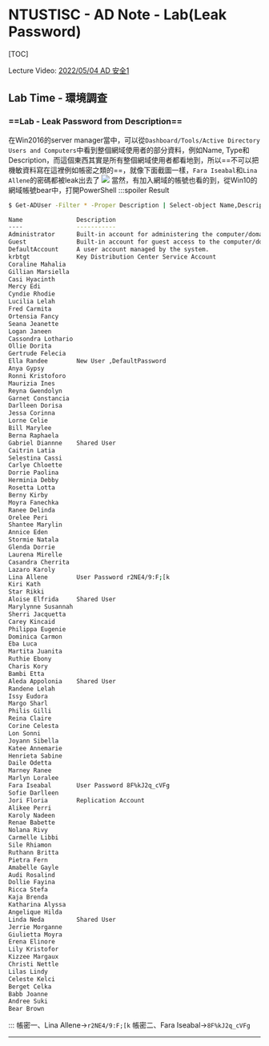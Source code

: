 # NTUSTISC - AD Note - Lab(Leak Password)
[TOC]

Lecture Video: [2022/05/04 AD 安全1](https://youtu.be/Cv2gNQkDM8Q?si=SycYwgWohlu97dc3)

## Lab Time - 環境調查
### ==Lab - Leak Password from Description==
在Win2016的server manager當中，可以從`Dashboard/Tools/Active Directory Users and Computers`中看到整個網域使用者的部分資料，例如Name, Type和Description，而這個東西其實是所有整個網域使用者都看地到，所以==不可以把機敏資料寫在這裡例如帳密之類的==，就像下面截圖一樣，`Fara Iseabal`和`Lina Allene`的密碼都被leak出去了
![](https://hackmd.io/_uploads/HktYdvUTh.png)
當然，有加入網域的帳號也看的到，從Win10的網域帳號bear中，打開PowerShell
:::spoiler Result
```bash
$ Get-ADUser -Filter * -Proper Description | Select-object Name,Description

Name               Description
----               -----------
Administrator      Built-in account for administering the computer/domain
Guest              Built-in account for guest access to the computer/domain
DefaultAccount     A user account managed by the system.
krbtgt             Key Distribution Center Service Account
Coraline Mahalia
Gillian Marsiella
Casi Hyacinth
Mercy Edi
Cyndie Rhodie
Lucilia Lelah
Fred Carmita
Ortensia Fancy
Seana Jeanette
Logan Janeen
Cassondra Lothario
Ollie Dorita
Gertrude Felecia
Ella Randee        New User ,DefaultPassword
Anya Gypsy
Ronni Kristoforo
Maurizia Ines
Reyna Gwendolyn
Garnet Constancia
Darlleen Dorisa
Jessa Corinna
Lorne Celie
Bill Marylee
Berna Raphaela
Gabriel Diannne    Shared User
Caitrin Latia
Selestina Cassi
Carlye Chloette
Dorrie Paolina
Herminia Debby
Rosetta Lotta
Berny Kirby
Moyra Fanechka
Ranee Delinda
Orelee Peri
Shantee Marylin
Annice Eden
Stormie Natala
Glenda Dorrie
Laurena Mirelle
Casandra Cherrita
Lazaro Karoly
Lina Allene        User Password r2NE4/9:F;[k
Kiri Kath
Star Rikki
Aloise Elfrida     Shared User
Marylynne Susannah
Sherri Jacquetta
Carey Kincaid
Philippa Eugenie
Dominica Carmon
Eba Luca
Martita Juanita
Ruthie Ebony
Charis Kory
Bambi Etta
Aleda Appolonia    Shared User
Randene Lelah
Issy Eudora
Margo Sharl
Philis Gilli
Reina Claire
Corine Celesta
Lon Sonni
Joyann Sibella
Katee Annemarie
Henrieta Sabine
Daile Odetta
Marney Ranee
Marlyn Loralee
Fara Iseabal       User Password 8F%kJ2q_cVFg
Sofie Darlleen
Jori Floria        Replication Account
Alikee Perri
Karoly Nadeen
Renae Babette
Nolana Rivy
Carmelle Libbi
Sile Rhiamon
Ruthann Britta
Pietra Fern
Amabelle Gayle
Audi Rosalind
Dollie Fayina
Ricca Stefa
Kaja Brenda
Katharina Alyssa
Angelique Hilda
Linda Neda         Shared User
Jerrie Morganne
Giulietta Moyra
Erena Elinore
Lily Kristofor
Kizzee Margaux
Christi Nettle
Lilas Lindy
Celeste Kelci
Berget Celka
Babb Joanne
Andree Suki
Bear Brown
```
:::
帳密一、Lina Allene$\to$`r2NE4/9:F;[k`
帳密二、Fara Iseabal$\to$`8F%kJ2q_cVFg`

---